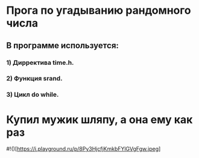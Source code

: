 # Прога по угадыванию рандомного числа
## В программе используется:
### 1) Дирректива time.h.
### 2) Функция srand.
### 3) Цикл do while.
# Купил мужик шляпу, а она ему как раз
#!()[https://i.playground.ru/p/8Py3HjcfjKmkbFYlGVgFgw.jpeg]
